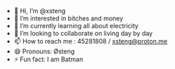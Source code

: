 - 👋 Hi, I’m @xsteng
- 👀 I’m interested in bitches and money
- 🌱 I’m currently learning all about electricity
- 💞️ I’m looking to collaborate on living day by day
- 📫 How to reach me : 45281808 / xsteng@proton.me
- 😄 Pronouns: Østeng
- ⚡ Fun fact: I am Batman

<!---
xsteng/xsteng is a ✨ special ✨ repository because its `README.md` (this file) appears on your GitHub profile.
You can click the Preview link to take a look at your changes.
--->
